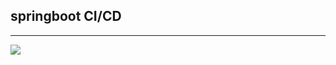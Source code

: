 ## springboot CI/CD

<hr>
<img src=https://upload.wikimedia.org/wikipedia/commons/thumb/9/93/Amazon_Web_Services_Logo.svg/640px-Amazon_Web_Services_Logo.svg.png>